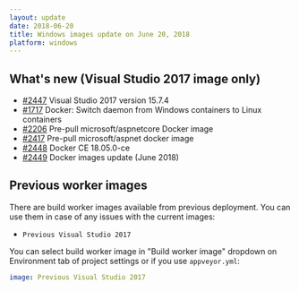 ```yaml
---
layout: update
date: 2018-06-20
title: Windows images update on June 20, 2018
platform: windows
---
```


## What's new (Visual Studio 2017 image only)

* [#2447](https://github.com/appveyor/ci/issues/2447) Visual Studio 2017 version 15.7.4
* [#1717](https://github.com/appveyor/ci/issues/1717) Docker: Switch daemon from Windows containers to Linux containers
* [#2206](https://github.com/appveyor/ci/issues/2206) Pre-pull microsoft/aspnetcore Docker image
* [#2417](https://github.com/appveyor/ci/issues/2417) Pre-pull microsoft/aspnet docker image
* [#2448](https://github.com/appveyor/ci/issues/2448) Docker CE 18.05.0-ce
* [#2449](https://github.com/appveyor/ci/issues/2449) Docker images update (June 2018)

## Previous worker images

There are build worker images available from previous deployment. You can use them in case of any issues with the current images:

* `Previous Visual Studio 2017`

You can select build worker image in "Build worker image" dropdown on Environment tab of project settings or if you use `appveyor.yml`:

```yaml
image: Previous Visual Studio 2017
```
